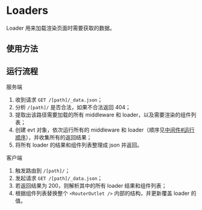 # Loaders

Loader 用来加载渲染页面时需要获取的数据。

## 使用方法

## 运行流程

服务端

1. 收到请求 `GET /[path]/_data.json`；
2. 分析 `/[path]/` 是否合法，如果不合法返回 404；
3. 提取出该路径需要加载的所有 middleware 和 loader，以及需要渲染的组件列表；
4. 创建 evt 对象，依次运行所有的 middleware 和 loader（顺序见[中间件#运行顺序](./middlewares.md#运行顺序)），并收集所有的返回结果；
5. 将所有 loader 的结果和组件列表整理成 json 并返回。

客户端

1. 触发路由到 `/[path]/`；
2. 发起请求 `GET /[path]/_data.json`；
3. 若返回结果为 200，则解析其中的所有 loader 结果和组件列表；
4. 根据组件列表替换整个 `<RouterOutlet />` 内部的结构，并更新覆盖 loader 的值。
